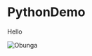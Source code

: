 # PythonDemo
Hello

![Obunga](https://static.wikia.nocookie.net/evade-nextbot/images/7/75/Obunga.png/revision/latest?cb=20230312113830)